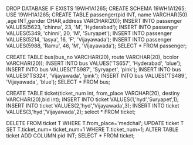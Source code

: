 DROP DATABASE IF EXISTS 19WH1A1265;
CREATE SCHEMA 19WH1A1265;
USE 19WH1A1265;
CREATE TABLE passenger(pid INT, name VARCHAR(50) ,age INT,gender CHAR,address VARCHAR(20));
INSERT INTO passenger VALUES(5623, 'chinna', 23, 'M', 'Hyderabad');
INSERT INTO passenger VALUES(5349, 'chinni', 20, 'M', 'Suryapet');
INSERT INTO passenger VALUES(5214, 'lasya', 16, 'F', 'Vijayawada');
INSERT INTO passenger VALUES(5988, 'Ramu', 46, 'M', 'Vijayawada');
SELECT * FROM passenger;

CREATE TABLE bus(bus_no VARCHAR(20), route VARCHAR(20), bcolor VARCHAR(20));
INSERT INTO bus VALUES('TS657', 'Hyderabad', 'blue');
INSERT INTO bus VALUES('TS987', 'Syryapet', 'pink');
INSERT INTO bus VALUES('TS324', 'Vijayawada', 'pink');
INSERT INTO bus VALUES('TS489', 'Vijayawada', 'blue');
SELECT * FROM bus;

CREATE TABLE ticket(ticket_num int, from_place VARCHAR(20), destiny VARCHAR(20),bid int);
INSERT INTO ticket VALUES(1,'hyd','Suryapet',1);
INSERT INTO ticket VALUES(2,'hyd','Vijayawada',3);
INSERT INTO ticket VALUES(3,'hyd','Vijayawada',2);
select * FROM ticket;

DELETE FROM ticket T WHERE T.from_place='medchal'; 
UPDATE ticket T SET T.ticket_num= ticket_num+1 WHERE T.ticket_num=1;
ALTER TABLE ticket ADD COLUMN pid INT;
SELECT * FROM ticket;
